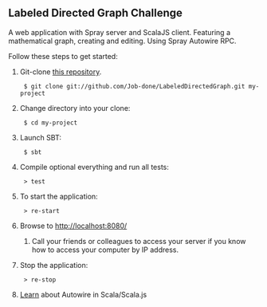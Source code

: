 ## Labeled Directed Graph Challenge

A web application with Spray server and ScalaJS client.
Featuring a mathematical graph, creating and editing.
Using Spray Autowire RPC.

Follow these steps to get started:

1. Git-clone [this repository](http://github.com/Job-done/LabeledDirectedGraph/).

        $ git clone git://github.com/Job-done/LabeledDirectedGraph.git my-project

2. Change directory into your clone:

        $ cd my-project

3. Launch SBT:

        $ sbt

4. Compile optional everything and run all tests:

        > test

5. To start the application:

        > re-start

6. Browse to [http://localhost:8080/](http://localhost:8080/)
    1. Call your friends or colleagues to access your server if you know how to access your computer by IP address.
    

7. Stop the application:

        > re-stop

8. [Learn](http://lihaoyi.github.io/hands-on-scala-js/#Autowire) about Autowire in Scala/Scala.js
